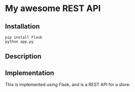 # My awesome REST API

## Installation

```
pip install Flask
python app.py
```

## Description

## Implementation

This is implemented using Flask, and is a REST API for a store.
